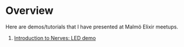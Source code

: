 # Overview
Here are demos/tutorials that I have presented at Malmö Elixir meetups.

1. [Introduction to Nerves: LED demo](./01-led_demo/)
